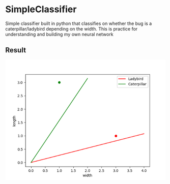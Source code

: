 # SimpleClassifier
Simple classifier built in python that classifies on whether the bug is a caterpillar/ladybird depending on the width. This is practice for understanding and building my own neural network

## Result

![Result](result.png)
